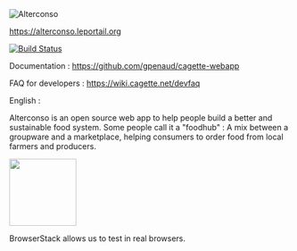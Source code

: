 <img src="https://app.cagette.net/img/logo2.png" alt="Alterconso"/>

https://alterconso.leportail.org

[![Build Status](https://travis-ci.org/bablukid/cagette.svg?branch=master)](https://travis-ci.org/bablukid/cagette)

Documentation : https://github.com/gpenaud/cagette-webapp

FAQ for developers : https://wiki.cagette.net/devfaq

English : 

Alterconso is an open source web app to help people build a better and sustainable food system.
Some people call it a "foodhub" : A mix between a groupware and a marketplace, helping consumers to order food from local farmers and producers.

[<img src="https://www.browserstack.com/images/mail/browserstack-logo-footer.png" width="120">](https://www.browserstack.com/)

BrowserStack allows us to test in real browsers.






